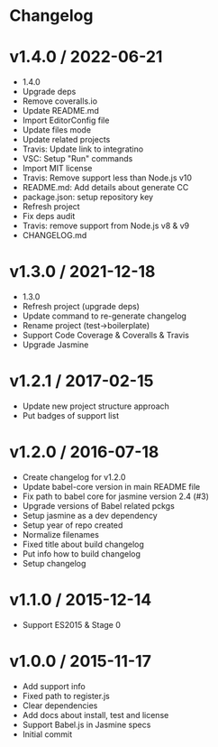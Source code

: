 # Changelog

v1.4.0 / 2022-06-21
===================

  * 1.4.0
  * Upgrade deps
  * Remove coveralls.io
  * Update README.md
  * Import EditorConfig file
  * Update files mode
  * Update related projects
  * Travis: Update link to integratino
  * VSC: Setup "Run" commands
  * Import MIT license
  * Travis: Remove support less than Node.js v10
  * README.md: Add details about generate CC
  * package.json: setup repository key
  * Refresh project
  * Fix deps audit
  * Travis: remove support from Node.js v8 & v9
  * CHANGELOG.md

v1.3.0 / 2021-12-18
===================

  * 1.3.0
  * Refresh project (upgrade deps)
  * Update command to re-generate changelog
  * Rename project (test->boilerplate)
  * Support Code Coverage & Coveralls & Travis
  * Upgrade Jasmine

v1.2.1 / 2017-02-15
===================

  * Update new project structure approach
  * Put badges of support list

v1.2.0 / 2016-07-18
===================

  * Create changelog for v1.2.0
  * Update babel-core version in main README file
  * Fix path to babel core for jasmine version 2.4 (#3)
  * Upgrade versions of Babel related pckgs
  * Setup jasmine as a dev dependency
  * Setup year of repo created
  * Normalize filenames
  * Fixed title about build changelog
  * Put info how to build changelog
  * Setup changelog

v1.1.0 / 2015-12-14
===================

  * Support ES2015 & Stage 0

v1.0.0 / 2015-11-17
===================

  * Add support info
  * Fixed path to register.js
  * Clear dependencies
  * Add docs about install, test and license
  * Support Babel.js in Jasmine specs
  * Initial commit
